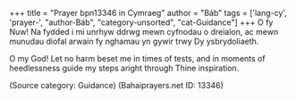 +++
title = "Prayer bpn13346 in Cymraeg"
author = "Báb"
tags = ['lang-cy', 'prayer-', "author-Báb", "category-unsorted", "cat-Guidance"]
+++
O fy Nuw!
Na fydded i mi unrhyw ddrwg
mewn cyfnodau o dreialon,
ac mewn munudau diofal
arwain fy nghamau yn gywir
trwy Dy ysbrydoliaeth.

O my God! Let no harm beset me in times of tests, and in moments of heedlessness guide my steps aright through Thine inspiration.

(Source category: Guidance)
(Bahaiprayers.net ID: 13346)
